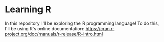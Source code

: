 # Learning R
 In this repository I'll be exploring the R programming language! To do this, I'll be using R's online documentation: https://cran.r-project.org/doc/manuals/r-release/R-intro.html
